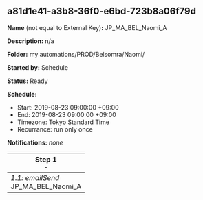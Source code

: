 ## a81d1e41-a3b8-36f0-e6bd-723b8a06f79d

**Name** (not equal to External Key)**:** JP_MA_BEL_Naomi_A

**Description:** n/a

**Folder:** my automations/PROD/Belsomra/Naomi/

**Started by:** Schedule

**Status:** Ready

**Schedule:**

* Start: 2019-08-23 09:00:00 +09:00
* End: 2019-08-23 09:00:00 +09:00
* Timezone: Tokyo Standard Time
* Recurrance: run only once

**Notifications:** _none_


| Step 1<br>_<small>-</small>_ |
| --- |
| _1.1: emailSend_<br>JP_MA_BEL_Naomi_A |
